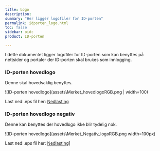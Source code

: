 ```yaml
---
title: Logo
description:
summary: "Her ligger logofiler for ID-porten"
permalink: idporten_logo.html
toc: false
sidebar: oidc
product: ID-porten

---
```

I dette dokumentet ligger logofiler for ID-porten som kan benyttes på nettsider og portaler der ID-porten skal brukes som innlogging.


### ID-porten hovedlogo

Denne skal hovedsaklig benyttes.

![ID-porten hovedlogo](assets\Merket_hovedlogoRGB.png | width=100)

Last ned .eps fil her: [Nedlasting](assets\Merket_hovedlogoRGB.eps)

### ID-porten hovedlogo negativ

Denne kan benyttes der hovedlogo ikke blir tydelig nok.

![ID-porten hovedlogo](assets\Merket_Negativ_logoRGB.png width=100px)

Last ned .eps fil her: [Nedlasting](assets\Merket_Negativ_logoRGB.eps)]
